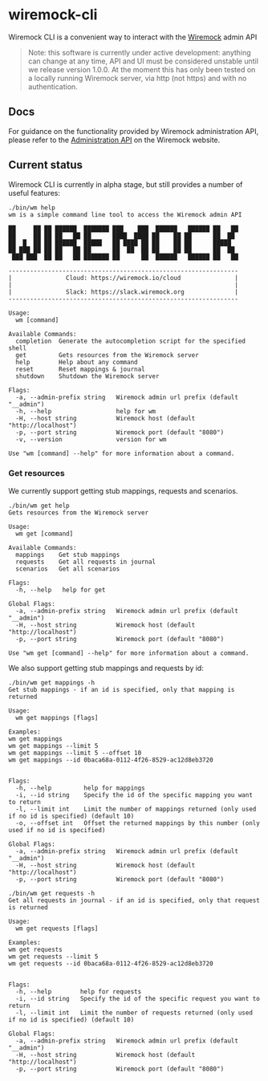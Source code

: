 # wiremock-cli

Wiremock CLI is a convenient way to interact with the [Wiremock](https://github.com/wiremock/wiremock) admin API

> Note: this software is currently under active development: anything can change at any time, API and UI must be
> considered unstable until we release version 1.0.0. At the moment this has only been tested on a locally running 
> Wiremock server, via http (not https) and with no authentication.

## Docs

For guidance on the functionality provided by Wiremock administration API, please refer to
the [Administration API](https://wiremock.org/docs/standalone/administration/) on the Wiremock website.

## Current status

Wiremock CLI is currently in alpha stage, but still provides a number of useful features:

```
./bin/wm help
wm is a simple command line tool to access the Wiremock admin API

██     ██ ██ ██████  ███████ ███    ███  ██████   ██████ ██   ██
██     ██ ██ ██   ██ ██      ████  ████ ██    ██ ██      ██  ██
██  █  ██ ██ ██████  █████   ██ ████ ██ ██    ██ ██      █████
██ ███ ██ ██ ██   ██ ██      ██  ██  ██ ██    ██ ██      ██  ██
 ███ ███  ██ ██   ██ ███████ ██      ██  ██████   ██████ ██   ██

----------------------------------------------------------------
|               Cloud: https://wiremock.io/cloud               |
|                                                              |
|               Slack: https://slack.wiremock.org              |
----------------------------------------------------------------

Usage:
  wm [command]

Available Commands:
  completion  Generate the autocompletion script for the specified shell
  get         Gets resources from the Wiremock server
  help        Help about any command
  reset       Reset mappings & journal
  shutdown    Shutdown the Wiremock server

Flags:
  -a, --admin-prefix string   Wiremock admin url prefix (default "__admin")
  -h, --help                  help for wm
  -H, --host string           Wiremock host (default "http://localhost")
  -p, --port string           Wiremock port (default "8080")
  -v, --version               version for wm

Use "wm [command] --help" for more information about a command.
```

### Get resources

We currently support getting stub mappings, requests and scenarios.

```
./bin/wm get help
Gets resources from the Wiremock server

Usage:
  wm get [command]

Available Commands:
  mappings    Get stub mappings
  requests    Get all requests in journal
  scenarios   Get all scenarios

Flags:
  -h, --help   help for get

Global Flags:
  -a, --admin-prefix string   Wiremock admin url prefix (default "__admin")
  -H, --host string           Wiremock host (default "http://localhost")
  -p, --port string           Wiremock port (default "8080")

Use "wm get [command] --help" for more information about a command.
```

We also support getting stub mappings and requests by id:

```
./bin/wm get mappings -h
Get stub mappings - if an id is specified, only that mapping is returned

Usage:
  wm get mappings [flags]

Examples:
wm get mappings
wm get mappings --limit 5
wm get mappings --limit 5 --offset 10
wm get mappings --id 0baca68a-0112-4f26-8529-ac12d8eb3720


Flags:
  -h, --help         help for mappings
  -i, --id string    Specify the id of the specific mapping you want to return
  -l, --limit int    Limit the number of mappings returned (only used if no id is specified) (default 10)
  -o, --offset int   Offset the returned mappings by this number (only used if no id is specified)

Global Flags:
  -a, --admin-prefix string   Wiremock admin url prefix (default "__admin")
  -H, --host string           Wiremock host (default "http://localhost")
  -p, --port string           Wiremock port (default "8080")
```

```
./bin/wm get requests -h
Get all requests in journal - if an id is specified, only that request is returned

Usage:
  wm get requests [flags]

Examples:
wm get requests
wm get requests --limit 5
wm get requests --id 0baca68a-0112-4f26-8529-ac12d8eb3720


Flags:
  -h, --help        help for requests
  -i, --id string   Specify the id of the specific request you want to return
  -l, --limit int   Limit the number of requests returned (only used if no id is specified) (default 10)

Global Flags:
  -a, --admin-prefix string   Wiremock admin url prefix (default "__admin")
  -H, --host string           Wiremock host (default "http://localhost")
  -p, --port string           Wiremock port (default "8080")
```